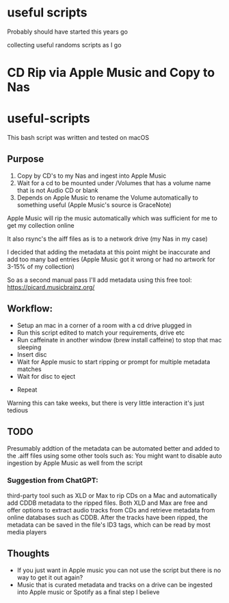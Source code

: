 # useful scripts

Probably should have started this years go

collecting useful randoms scripts as I go

# CD Rip via Apple Music and Copy to Nas

# useful-scripts

This bash script was written and tested on macOS

## Purpose
1. Copy by CD's to my Nas and ingest into Apple Music
2. Wait for a cd to be mounted under /Volumes that has a volume name that is not Audio CD or blank
3. Depends on Apple Music to rename the Volume automatically to something useful (Apple Music's source is GraceNote)

Apple Music will rip the music automatically which was sufficient for me to get my collection online

It also rsync's the aiff files as is to a network drive (my Nas in my case)

I decided that adding the metadata at this point might be inaccurate and add too many bad entries (Apple Music got it wrong or had no artwork for 3-15% of my collection)

So as a second manual pass I'll add metadata using this free tool: https://picard.musicbrainz.org/

## Workflow:

- Setup an mac in a corner of a room with a cd drive plugged in
- Run this script edited to match your requirements, drive etc
- Run caffeinate in another window (brew install caffeine) to stop that mac sleeping
- Insert disc
- Wait for Apple music to start ripping or prompt for multiple metadata matches
- Wait for disc to eject
+ Repeat

Warning this can take weeks, but there is very little interaction it's just tedious

## TODO

Presumably addtion of the metadata can be automated better and added to the .aiff files using some other tools such as:
You might want to disable auto ingestion by Apple Music as well from the script

### Suggestion from ChatGPT:
third-party tool such as XLD or Max to rip CDs on a Mac and automatically add CDDB metadata to the ripped files. Both XLD and Max are free and offer options to extract audio tracks from CDs and retrieve metadata from online databases such as CDDB. After the tracks have been ripped, the metadata can be saved in the file's ID3 tags, which can be read by most media players

## Thoughts
- If you just want in Apple music you can not use the script but there is no way to get it out again?
- Music that is curated metadata and tracks on a drive can be ingested into Apple music or Spotify as a final step I believe 

